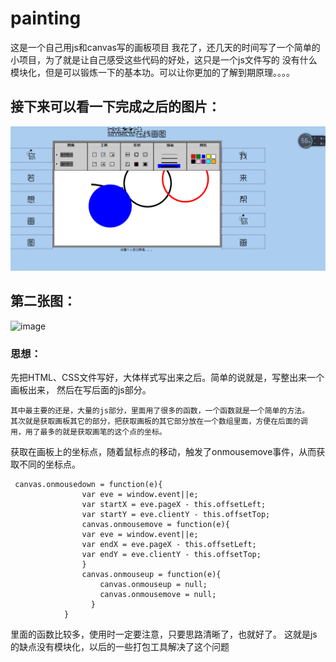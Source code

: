 # painting
这是一个自己用js和canvas写的画板项目
我花了，还几天的时间写了一个简单的小项目，为了就是让自己感受这些代码的好处，这只是一个js文件写的
没有什么模块化，但是可以锻炼一下的基本功。可以让你更加的了解到期原理。。。。
## 接下来可以看一下完成之后的图片：
![image](https://github.com/Siyunlongshuai/image/blob/master/%E5%9B%BE%E7%89%87/painting.png)
## 第二张图：
![image](https://github.com/Siyunlongshuai/painting/blob/master/images/%E5%86%99%E5%AD%97%E6%BC%94%E7%A4%BA.png)
### 思想：
先把HTML、CSS文件写好，大体样式写出来之后。简单的说就是，写整出来一个画板出来，
然后在写后面的js部分。
```
其中最主要的还是，大量的js部分，里面用了很多的函数，一个函数就是一个简单的方法。
其次就是获取画板其它的部分，把获取画板的其它部分放在一个数组里面，方便在后面的调
用，用了最多的就是获取画笔的这个点的坐标。
```
获取在画板上的坐标点，随着鼠标点的移动，触发了onmousemove事件，从而获取不同的坐标点。
```
 canvas.onmousedown = function(e){
                var eve = window.event||e;
                var startX = eve.pageX - this.offsetLeft;
                var startY = eve.clientY - this.offsetTop;
                canvas.onmousemove = function(e){
                var eve = window.event||e;
                var endX = eve.pageX - this.offsetLeft;
                var endY = eve.clientY - this.offsetTop;
                }
                canvas.onmouseup = function(e){
                    canvas.onmouseup = null;
                    canvas.onmousemove = null;
                  }
            }
```
里面的函数比较多，使用时一定要注意，只要思路清晰了，也就好了。
这就是js的缺点没有模块化，以后的一些打包工具解决了这个问题
